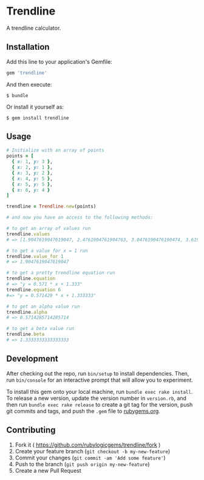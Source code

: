 # Trendline

A trendline calculator.

## Installation

Add this line to your application's Gemfile:

```ruby
gem 'trendline'
```

And then execute:

    $ bundle

Or install it yourself as:

    $ gem install trendline

## Usage

```ruby
# Initialize with an array of points
points = [
  { x: 1, y: 3 },
  { x: 2, y: 1 },
  { x: 3, y: 2 },
  { x: 4, y: 5 },
  { x: 5, y: 5 },
  { x: 6, y: 4 }
]

trendline = Trendline.new(points)

# and now you have an access to the following methods:

# to get an array of values run
trendline.values
# => [1.9047619047619047, 2.4761904761904763, 3.0476190476190474, 3.6190476190476186, 4.19047619047619, 4.761904761904762]

# to get a value for x = 1 run
trendline.value_for 1
# => 1.9047619047619047

# to get a pretty trendline equation run
trendline.equation
# => "y = 0.571 * x + 1.333"
trendline.equation 6
#=> "y = 0.571429 * x + 1.333333"

# to get an alpha value run
trendline.alpha
# => 0.5714285714285714

# to get a beta value run
trendline.beta
# => 1.3333333333333333
```

## Development

After checking out the repo, run `bin/setup` to install dependencies. Then, run `bin/console` for an interactive prompt that will allow you to experiment.

To install this gem onto your local machine, run `bundle exec rake install`. To release a new version, update the version number in `version.rb`, and then run `bundle exec rake release` to create a git tag for the version, push git commits and tags, and push the `.gem` file to [rubygems.org](https://rubygems.org).

## Contributing

1. Fork it ( https://github.com/rubylogicgems/trendline/fork )
2. Create your feature branch (`git checkout -b my-new-feature`)
3. Commit your changes (`git commit -am 'Add some feature'`)
4. Push to the branch (`git push origin my-new-feature`)
5. Create a new Pull Request
